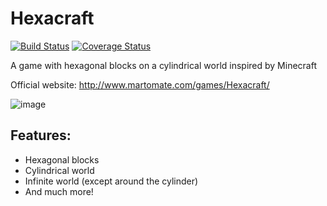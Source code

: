 # Hexacraft
[![Build Status](https://travis-ci.org/Martomate/Hexacraft.svg?branch=master)](https://travis-ci.org/Martomate/Hexacraft)
[![Coverage Status](https://coveralls.io/repos/github/Martomate/Hexacraft/badge.svg?branch=master)](https://coveralls.io/github/Martomate/Hexacraft?branch=master)

A game with hexagonal blocks on a cylindrical world inspired by Minecraft

Official website: http://www.martomate.com/games/Hexacraft/

![image](http://www.martomate.com/games/Hexacraft/bigPicture_0.6.png)

## Features:

- Hexagonal blocks
- Cylindrical world
- Infinite world (except around the cylinder)
- And much more!
